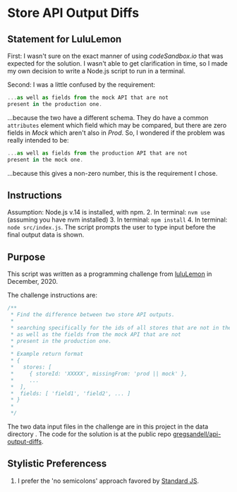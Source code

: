 # Store API Output Diffs

## Statement for LuluLemon
First: I wasn't sure on the exact manner of using *codeSandbox.io* that was expected for the solution.
I wasn't able to get clarification in time, so I made my own
decision to write a Node.js script to run in a terminal. 

Second:  I was a little confused by the requirement:
```javascript
...as well as fields from the mock API that are not
present in the production one.
```

...because the two have a different schema.  They do have a common 
`attributes` element which field which may be compared, but there are zero
fields in *Mock* which aren't also in *Prod*.  So, I wondered if the
problem was really intended to be:
```javascript
...as well as fields from the production API that are not
present in the mock one.
```
...because this gives a non-zero number, this is the requirement 
I chose.

## Instructions
Assumption:  Node.js v.14 is installed, with npm.
2. In terminal:  `nvm use` (assuming you have nvm installed)
3. In terminal:  `npm install`
4. In terminal:  `node src/index.js`.  The script prompts the
user to type input before the final output data is shown.

## Purpose
This script was written as a programming challenge from [luluLemon](http://lululemon.com) in December, 2020.  

The challenge instructions are:
```javascript
/**
 * Find the difference between two store API outputs.
 *
 * searching specifically for the ids of all stores that are not in the other,
 * as well as the fields from the mock API that are not
 * present in the production one.
 *
 * Example return format
 * {
 *   stores: [
 *     { storeId: 'XXXXX', missingFrom: 'prod || mock' },
 *     ...
 *  ],
 *  fields: [ 'field1', 'field2', ... ]
 * }
 *
 */
```
The two data input files in the challenge are in this project 
in the data directory
. 
The code for the solution is at the public repo [gregsandell/api-output-diffs](https://github.com/gregsandell/world_populations).

## Stylistic Preferencess
1. I prefer the 'no semicolons' approach favored by [Standard JS](https://standardjs.com).
